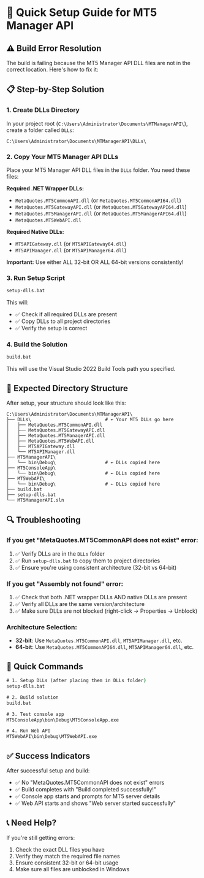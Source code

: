 # 🚀 Quick Setup Guide for MT5 Manager API

## ⚠️ Build Error Resolution

The build is failing because the MT5 Manager API DLL files are not in the correct location. Here's how to fix it:

## 📋 Step-by-Step Solution

### 1. **Create DLLs Directory**
In your project root (`C:\Users\Administrator\Documents\MTManagerAPI\`), create a folder called `DLLs`:
```
C:\Users\Administrator\Documents\MTManagerAPI\DLLs\
```

### 2. **Copy Your MT5 Manager API DLLs**
Place your MT5 Manager API DLL files in the `DLLs` folder. You need these files:

**Required .NET Wrapper DLLs:**
- `MetaQuotes.MT5CommonAPI.dll` (or `MetaQuotes.MT5CommonAPI64.dll`)
- `MetaQuotes.MT5GatewayAPI.dll` (or `MetaQuotes.MT5GatewayAPI64.dll`) 
- `MetaQuotes.MT5ManagerAPI.dll` (or `MetaQuotes.MT5ManagerAPI64.dll`)
- `MetaQuotes.MT5WebAPI.dll`

**Required Native DLLs:**
- `MT5APIGateway.dll` (or `MT5APIGateway64.dll`)
- `MT5APIManager.dll` (or `MT5APIManager64.dll`)

**Important:** Use either ALL 32-bit OR ALL 64-bit versions consistently!

### 3. **Run Setup Script**
```cmd
setup-dlls.bat
```
This will:
- ✅ Check if all required DLLs are present
- ✅ Copy DLLs to all project directories
- ✅ Verify the setup is correct

### 4. **Build the Solution**
```cmd
build.bat
```
This will use the Visual Studio 2022 Build Tools path you specified.

## 📁 Expected Directory Structure
After setup, your structure should look like this:
```
C:\Users\Administrator\Documents\MTManagerAPI\
├── DLLs\                           # ← Your MT5 DLLs go here
│   ├── MetaQuotes.MT5CommonAPI.dll
│   ├── MetaQuotes.MT5GatewayAPI.dll
│   ├── MetaQuotes.MT5ManagerAPI.dll
│   ├── MetaQuotes.MT5WebAPI.dll
│   ├── MT5APIGateway.dll
│   └── MT5APIManager.dll
├── MT5ManagerAPI\
│   └── bin\Debug\                  # ← DLLs copied here
├── MT5ConsoleApp\
│   └── bin\Debug\                  # ← DLLs copied here
├── MT5WebAPI\
│   └── bin\Debug\                  # ← DLLs copied here
├── build.bat
├── setup-dlls.bat
└── MT5ManagerAPI.sln
```

## 🔍 Troubleshooting

### If you get "MetaQuotes.MT5CommonAPI does not exist" error:
1. ✅ Verify DLLs are in the `DLLs` folder
2. ✅ Run `setup-dlls.bat` to copy them to project directories
3. ✅ Ensure you're using consistent architecture (32-bit vs 64-bit)

### If you get "Assembly not found" error:
1. ✅ Check that both .NET wrapper DLLs AND native DLLs are present
2. ✅ Verify all DLLs are the same version/architecture
3. ✅ Make sure DLLs are not blocked (right-click → Properties → Unblock)

### Architecture Selection:
- **32-bit**: Use `MetaQuotes.MT5CommonAPI.dll`, `MT5APIManager.dll`, etc.
- **64-bit**: Use `MetaQuotes.MT5CommonAPI64.dll`, `MT5APIManager64.dll`, etc.

## 🎯 Quick Commands

```cmd
# 1. Setup DLLs (after placing them in DLLs folder)
setup-dlls.bat

# 2. Build solution
build.bat

# 3. Test console app
MT5ConsoleApp\bin\Debug\MT5ConsoleApp.exe

# 4. Run Web API
MT5WebAPI\bin\Debug\MT5WebAPI.exe
```

## ✅ Success Indicators

After successful setup and build:
- ✅ No "MetaQuotes.MT5CommonAPI does not exist" errors
- ✅ Build completes with "Build completed successfully!"
- ✅ Console app starts and prompts for MT5 server details
- ✅ Web API starts and shows "Web server started successfully"

## 📞 Need Help?

If you're still getting errors:
1. Check the exact DLL files you have
2. Verify they match the required file names
3. Ensure consistent 32-bit or 64-bit usage
4. Make sure all files are unblocked in Windows